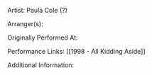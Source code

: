Artist: Paula Cole (?)

  

Arranger(s):

  

Originally Performed At:

  

Performance Links:
[[1998 - All Kidding Aside]]


Additional Information: